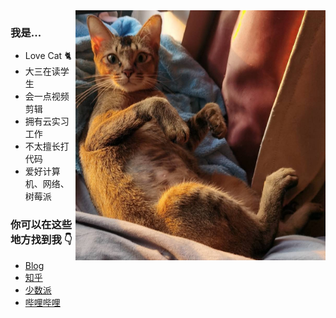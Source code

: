 <img align="right" height="400" src="https://github.com/DC1024/DC1024/blob/main/image/cat.jpg" alt="Cat"/> 

### 我是...
- Love Cat 🐈
- 大三在读学生
- 会一点视频剪辑
- 拥有云实习工作
- 不太擅长打代码
- 爱好计算机、网络、树莓派

### 你可以在这些地方找到我 👇
- [Blog](http://blog.dcchen.top/)
- [知乎](https://www.zhihu.com/people/1565710276)
- [少数派](https://sspai.com/u/dcchen)
- [哔哩哔哩](https://space.bilibili.com/36174251)
